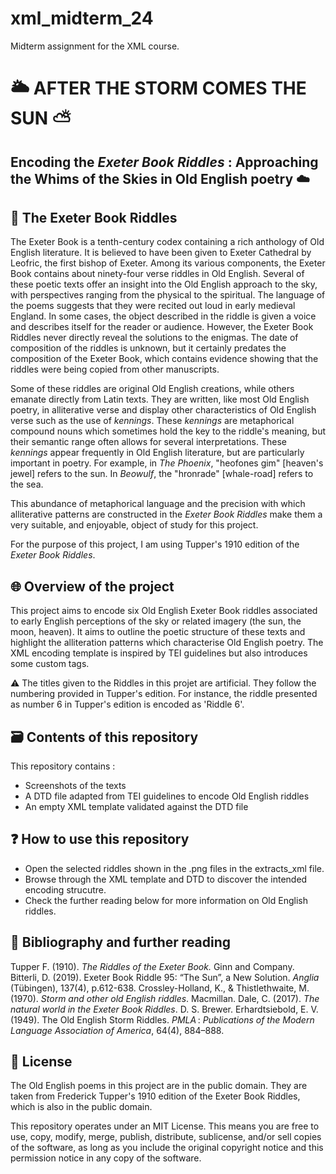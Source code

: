 # xml_midterm_24
Midterm assignment for the XML course.

# 🌥️ AFTER THE STORM COMES THE SUN ⛅
## Encoding the _Exeter Book Riddles_ : Approaching the Whims of the Skies in Old English poetry ☁️

## 🎲 The Exeter Book Riddles 

The Exeter Book is a tenth-century codex containing a rich anthology of Old English literature. It is believed to have been given to Exeter Cathedral by Leofric, the first bishop of Exeter. Among its various components, the Exeter Book contains about ninety-four verse riddles in Old English. Several of these poetic texts offer an insight into the Old English approach to the sky, with perspectives ranging from the physical to the spiritual. The language of the poems suggests that they were recited out loud in early medieval England. In some cases, the object described in the riddle is given a voice and describes itself for the reader or audience. However, the Exeter Book Riddles never directly reveal the solutions to the enigmas. The date of composition of the riddles is unknown, but it certainly predates the composition of the Exeter Book, which contains evidence showing that the riddles were being copied from other manuscripts.

Some of these riddles are original Old English creations, while others emanate directly from Latin texts. They are written, like most Old English poetry, in alliterative verse and display other characteristics of Old English verse such as the use of _kennings_. These _kennings_ are metaphorical compound nouns which sometimes hold the key to the riddle's meaning, but their semantic range often allows for several interpretations. These _kennings_ appear frequently in Old English literature, but are particularly important in poetry. For example, in _The_ _Phoenix_, "heofones gim" [heaven's jewel] refers to the sun. In _Beowulf_, the "hronrade" [whale-road] refers to the sea.

This abundance of metaphorical language and the precision with which alliterative patterns are constructed in the _Exeter Book Riddles_ make them a very suitable, and enjoyable, object of study for this project.

For the purpose of this project, I am using Tupper's 1910 edition of the _Exeter Book Riddles_.

## 🌐 Overview of the project 

This project aims to encode six Old English Exeter Book riddles associated to early English perceptions of the sky or related imagery (the sun, the moon, heaven). It aims to outline the poetic structure of these texts and highlight the alliteration patterns which characterise Old English poetry. The XML encoding template is inspired by TEI guidelines but also introduces some custom tags.

⚠️ The titles given to the Riddles in this projet are artificial. They follow the numbering provided in Tupper's edition. For instance, the riddle presented as number 6 in Tupper's edition is encoded as 'Riddle 6'.

## 🗃️ Contents of this repository 

This repository contains :
* Screenshots of the texts
* A DTD file adapted from TEI guidelines to encode Old English riddles
* An empty XML template validated against the DTD file

## ❓ How to use this repository 

* Open the selected riddles shown in the .png files in the extracts_xml file.
* Browse through the XML template and DTD to discover the intended encoding strucutre.
* Check the further reading below for more information on Old English riddles.
 
## 🔖 Bibliography and further reading

Tupper F. (1910). _The Riddles of the Exeter Book._ Ginn and Company.
Bitterli, D. (2019). Exeter Book Riddle 95: “The Sun”, a New Solution. _Anglia_ (Tübingen), 137(4), p.612-638.
Crossley-Holland, K., & Thistlethwaite, M. (1970). _Storm and other old English riddles_. Macmillan.
Dale, C. (2017). _The natural world in the Exeter Book Riddles_. D. S. Brewer.
Erhardtsiebold, E. V. (1949). The Old English Storm Riddles. _PMLA_ : _Publications of the Modern Language Association of America_, 64(4), 884–888.

## 📂 License

The Old English poems in this project are in the public domain. They are taken from Frederick Tupper's 1910 edition of the Exeter Book Riddles, which is also in the public domain.

This repository operates under an MIT License. This means you are free to use, copy, modify, merge, publish, distribute, sublicense, and/or sell copies of the software, as long as you include the original copyright notice and this permission notice in any copy of the software.

